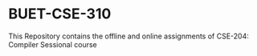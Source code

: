 # BUET-CSE-310
This Repository contains the offline and online assignments of CSE-204: Compiler Sessional course
